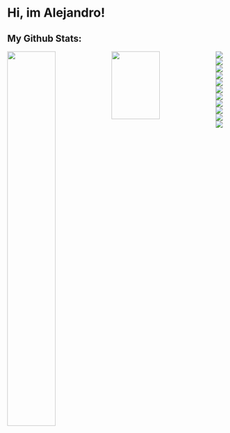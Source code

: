 # Hi, im Alejandro!

## My Github Stats:
<img align = left width = 47% src = "https://github-readme-stats.vercel.app/api?username=b1tburn3r20&show_icons=true&theme=prussian" />
<img left width = 47% height = 20% src = "https://github-readme-stats.vercel.app/api/top-langs?username=b1tburn3r20&hide=html,scss,stylus,blade,jupyter%20notebook,python,css,shell,batchfile,dockerfile,typescript&theme=prussian&show_icons=true)](https://github.com/b1tburn3r20"
<img padding = 0 align = left src = "https://img.shields.io/badge/adobe%20photoshop-%2331A8FF.svg?style=for-the-badge&logo=adobe%20photoshop&logoColor=white" />
<img padding = 0 align = left src = "https://img.shields.io/badge/Codewars-B1361E?style=for-the-badge&logo=codewars&logoColor=grey" />
<img padding = 0 align = left src = "https://img.shields.io/badge/node.js-6DA55F?style=for-the-badge&logo=node.js&logoColor=white" />
<img padding = 0 align = left src = "https://img.shields.io/badge/vite-%23646CFF.svg?style=for-the-badge&logo=vite&logoColor=white" />
<img padding = 0 align = left src = "https://img.shields.io/badge/Visual%20Studio%20Code-0078d7.svg?style=for-the-badge&logo=visual-studio-code&logoColor=white" />
<img padding = 0 align = left src = "https://img.shields.io/badge/html5-%23E34F26.svg?style=for-the-badge&logo=html5&logoColor=white" />
<img padding = 0 align = left src = "https://img.shields.io/badge/javascript-%23323330.svg?style=for-the-badge&logo=javascript&logoColor=%23F7DF1E" />
<img padding = 0 align = left src = "https://img.shields.io/badge/python-3670A0?style=for-the-badge&logo=python&logoColor=ffdd54" />
<img padding = 0 align = left src = "https://img.shields.io/badge/numpy-%23013243.svg?style=for-the-badge&logo=numpy&logoColor=white" />
<img padding = 0 align = left src = "https://img.shields.io/badge/mac%20os-000000?style=for-the-badge&logo=macos&logoColor=F0F0F0" />
<img padding = 0 align = left src = "https://img.shields.io/badge/Windows-0078D6?style=for-the-badge&logo=windows&logoColor=white" />
<img padding = 0 align = left src = "https://img.shields.io/badge/git-%23F05033.svg?style=for-the-badge&logo=git&logoColor=white" />
